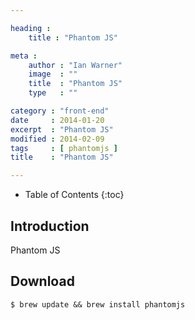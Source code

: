```yaml
---

heading :
    title : "Phantom JS"

meta :
    author : "Ian Warner"
    image  : ""
    title  : "Phantom JS"
    type   : ""

category : "front-end"
date     : 2014-01-20
excerpt  : "Phantom JS"
modified : 2014-02-09
tags     : [ phantomjs ]
title    : "Phantom JS"

---
```


* Table of Contents
{:toc}

## Introduction
Phantom JS

## Download

    $ brew update && brew install phantomjs